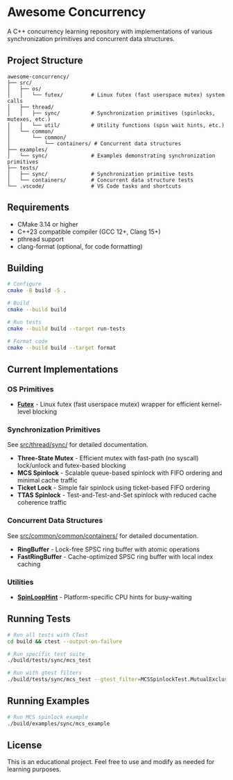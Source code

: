 # Awesome Concurrency

A C++ concurrency learning repository with implementations of various synchronization primitives and concurrent data structures.

## Project Structure

```
awesome-concurrency/
├── src/
│   ├── os/
│   │   └── futex/         # Linux futex (fast userspace mutex) system calls
│   ├── thread/
│   │   ├── sync/          # Synchronization primitives (spinlocks, mutexes, etc.)
│   │   └── util/          # Utility functions (spin wait hints, etc.)
│   └── common/
│       └── common/
│           └── containers/ # Concurrent data structures
├── examples/
│   └── sync/              # Examples demonstrating synchronization primitives
├── tests/
│   ├── sync/              # Synchronization primitive tests
│   └── containers/        # Concurrent data structure tests
└── .vscode/               # VS Code tasks and shortcuts
```

## Requirements

- CMake 3.14 or higher
- C++23 compatible compiler (GCC 12+, Clang 15+)
- pthread support
- clang-format (optional, for code formatting)

## Building

```bash
# Configure
cmake -B build -S .

# Build
cmake --build build

# Run tests
cmake --build build --target run-tests

# Format code
cmake --build build --target format
```

## Current Implementations

### OS Primitives

- **[Futex](src/os/futex/)** - Linux futex (fast userspace mutex) wrapper for efficient kernel-level blocking

### Synchronization Primitives

See [src/thread/sync/](src/thread/sync/) for detailed documentation.

- **Three-State Mutex** - Efficient mutex with fast-path (no syscall) lock/unlock and futex-based blocking
- **MCS Spinlock** - Scalable queue-based spinlock with FIFO ordering and minimal cache traffic
- **Ticket Lock** - Simple fair spinlock using ticket-based FIFO ordering
- **TTAS Spinlock** - Test-and-Test-and-Set spinlock with reduced cache coherence traffic

### Concurrent Data Structures

See [src/common/common/containers/](src/common/common/containers/) for detailed documentation.

- **RingBuffer** - Lock-free SPSC ring buffer with atomic operations
- **FastRingBuffer** - Cache-optimized SPSC ring buffer with local index caching

### Utilities

- **[SpinLoopHint](src/thread/util/spin_wait.hpp)** - Platform-specific CPU hints for busy-waiting

## Running Tests

```bash
# Run all tests with CTest
cd build && ctest --output-on-failure

# Run specific test suite
./build/tests/sync/mcs_test

# Run with gtest filters
./build/tests/sync/mcs_test --gtest_filter=MCSSpinlockTest.MutualExclusion
```

## Running Examples

```bash
# Run MCS spinlock example
./build/examples/sync/mcs_example
```

## License

This is an educational project. Feel free to use and modify as needed for learning purposes.
